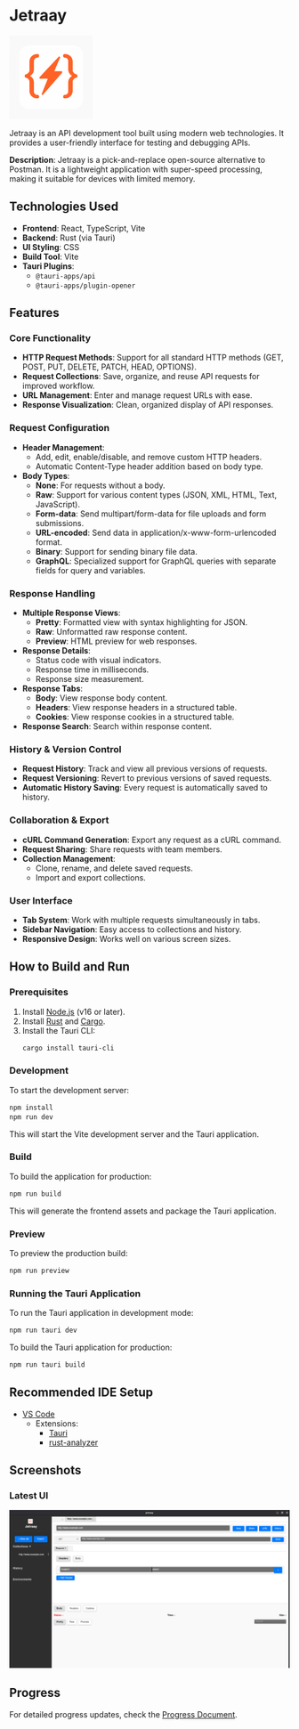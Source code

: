 # Jetraay

<img src="public/jetraay.png" alt="Jetraay Logo" width="150" />

Jetraay is an API development tool built using modern web technologies. It provides a user-friendly interface for testing and debugging APIs.

**Description**: Jetraay is a pick-and-replace open-source alternative to Postman. It is a lightweight application with super-speed processing, making it suitable for devices with limited memory.

## Technologies Used

- **Frontend**: React, TypeScript, Vite
- **Backend**: Rust (via Tauri)
- **UI Styling**: CSS
- **Build Tool**: Vite
- **Tauri Plugins**: 
  - `@tauri-apps/api`
  - `@tauri-apps/plugin-opener`

## Features

### Core Functionality
- **HTTP Request Methods**: Support for all standard HTTP methods (GET, POST, PUT, DELETE, PATCH, HEAD, OPTIONS).
- **Request Collections**: Save, organize, and reuse API requests for improved workflow.
- **URL Management**: Enter and manage request URLs with ease.
- **Response Visualization**: Clean, organized display of API responses.

### Request Configuration
- **Header Management**: 
  - Add, edit, enable/disable, and remove custom HTTP headers.
  - Automatic Content-Type header addition based on body type.
- **Body Types**:
  - **None**: For requests without a body.
  - **Raw**: Support for various content types (JSON, XML, HTML, Text, JavaScript).
  - **Form-data**: Send multipart/form-data for file uploads and form submissions.
  - **URL-encoded**: Send data in application/x-www-form-urlencoded format.
  - **Binary**: Support for sending binary file data.
  - **GraphQL**: Specialized support for GraphQL queries with separate fields for query and variables.

### Response Handling
- **Multiple Response Views**:
  - **Pretty**: Formatted view with syntax highlighting for JSON.
  - **Raw**: Unformatted raw response content.
  - **Preview**: HTML preview for web responses.
- **Response Details**:
  - Status code with visual indicators.
  - Response time in milliseconds.
  - Response size measurement.
- **Response Tabs**:
  - **Body**: View response body content.
  - **Headers**: View response headers in a structured table.
  - **Cookies**: View response cookies in a structured table.
- **Response Search**: Search within response content.

### History & Version Control
- **Request History**: Track and view all previous versions of requests.
- **Request Versioning**: Revert to previous versions of saved requests.
- **Automatic History Saving**: Every request is automatically saved to history.

### Collaboration & Export
- **cURL Command Generation**: Export any request as a cURL command.
- **Request Sharing**: Share requests with team members.
- **Collection Management**: 
  - Clone, rename, and delete saved requests.
  - Import and export collections.

### User Interface
- **Tab System**: Work with multiple requests simultaneously in tabs.
- **Sidebar Navigation**: Easy access to collections and history.
- **Responsive Design**: Works well on various screen sizes.

## How to Build and Run

### Prerequisites

1. Install [Node.js](https://nodejs.org/) (v16 or later).
2. Install [Rust](https://www.rust-lang.org/tools/install) and [Cargo](https://doc.rust-lang.org/cargo/).
3. Install the Tauri CLI:
   ```sh
   cargo install tauri-cli
   ```

### Development

To start the development server:

```sh
npm install
npm run dev
```

This will start the Vite development server and the Tauri application.

### Build

To build the application for production:

```sh
npm run build
```

This will generate the frontend assets and package the Tauri application.

### Preview

To preview the production build:

```sh
npm run preview
```

### Running the Tauri Application

To run the Tauri application in development mode:

```sh
npm run tauri dev
```

To build the Tauri application for production:

```sh
npm run tauri build
```

## Recommended IDE Setup

- [VS Code](https://code.visualstudio.com/)
  - Extensions:
    - [Tauri](https://marketplace.visualstudio.com/items?itemName=tauri-apps.tauri-vscode)
    - [rust-analyzer](https://marketplace.visualstudio.com/items?itemName=rust-lang.rust-analyzer)

## Screenshots


### Latest UI

![Latest UI](public/latest_ui.png)

## Progress

For detailed progress updates, check the [Progress Document](progress.md).



